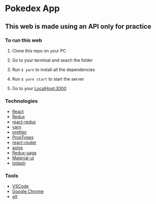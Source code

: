 # Pokedex App

## This web is made using an API only for practice

### To run this web

1. Clone this repo on your PC

2. Go to your terminal and seach the folder

3. Run `$ yarn` to install all the dependencies

4. Run `$ yarn start` to start the server

5. Go to your [LocalHost:3000](http://localhost:3000)

### Technologies

- [React](https://reactjs.org)
- [Redux](https://redux.js.org/)
- [react-redux](https://github.com/reduxjs/react-redux)
- [yarn](https://yarnpkg.com/)
- [prettier](https://prettier.io)
- [PropTypes](https://www.npmjs.com/package/prop-types)
- [react-router](https://www.npmjs.com/package/react-router)
- [axios](https://www.npmjs.com/package/axios)
- [Redux-saga](https://redux-saga.js.org)
- [Material-ui](https://material-ui.com)
- [lodash](https://lodash.com)

### Tools

- [VSCode](https://code.visualstudio.com/)
- [Google Chrome](https://www.google.com/chrome/)
- [git](https://git-scm.com/)
